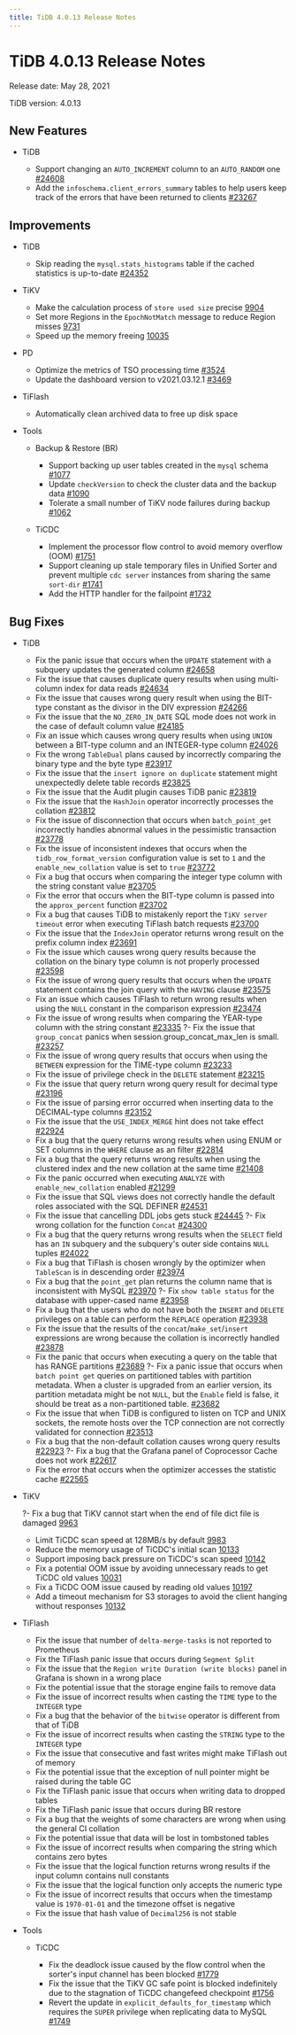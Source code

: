 ```yaml
---
title: TiDB 4.0.13 Release Notes
---
```


# TiDB 4.0.13 Release Notes

Release date: May 28, 2021

TiDB version: 4.0.13

## New Features

+ TiDB

    - Support changing an `AUTO_INCREMENT` column to an `AUTO_RANDOM` one [#24608](https://github.com/pingcap/tidb/pull/24608)
    - Add the `infoschema.client_errors_summary` tables to help users keep track of the errors that have been returned to clients [#23267](https://github.com/pingcap/tidb/pull/23267)

## Improvements

+ TiDB

    - Skip reading the `mysql.stats_histograms` table if the cached statistics is up-to-date [#24352](https://github.com/pingcap/tidb/pull/24352)

+ TiKV

    - Make the calculation process of `store used size` precise [9904](https://github.com/tikv/tikv/pull/9904)
    - Set more Regions in the `EpochNotMatch` message to reduce Region misses [9731](https://github.com/tikv/tikv/pull/9731)
    - Speed up the memory freeing [10035](https://github.com/tikv/tikv/pull/10035)

+ PD

    - Optimize the metrics of TSO processing time [#3524](https://github.com/pingcap/pd/pull/3524)
    - Update the dashboard version to v2021.03.12.1 [#3469](https://github.com/pingcap/pd/pull/3469)

+ TiFlash

    - Automatically clean archived data to free up disk space

+ Tools

    + Backup & Restore (BR)

        - Support backing up user tables created in the `mysql` schema [#1077](https://github.com/pingcap/br/pull/1077)
        - Update `checkVersion` to check the cluster data and the backup data [#1090](https://github.com/pingcap/br/pull/1090)
        - Tolerate a small number of TiKV node failures during backup [#1062](https://github.com/pingcap/br/pull/1062)

    + TiCDC

        - Implement the processor flow control to avoid memory overflow (OOM) [#1751](https://github.com/pingcap/ticdc/pull/1751)
        - Support cleaning up stale temporary files in Unified Sorter and prevent multiple `cdc server` instances from sharing the same `sort-dir` [#1741](https://github.com/pingcap/ticdc/pull/1741)
        - Add the HTTP handler for the failpoint [#1732](https://github.com/pingcap/ticdc/pull/1732)

## Bug Fixes

+ TiDB

    - Fix the panic issue that occurs when the `UPDATE` statement with a subquery updates the generated column [#24658](https://github.com/pingcap/tidb/pull/24658)
    - Fix the issue that causes duplicate query results when using multi-column index for data reads [#24634](https://github.com/pingcap/tidb/pull/24634)
    - Fix the issue that causes wrong query result when using the BIT-type constant as the divisor in the DIV expression [#24266](https://github.com/pingcap/tidb/pull/24266)
    - Fix the issue that the `NO_ZERO_IN_DATE` SQL mode does not work in the case of default column value [#24185](https://github.com/pingcap/tidb/pull/24185)
    - Fix an issue which causes wrong query results when using `UNION` between a BIT-type column and an INTEGER-type column [#24026](https://github.com/pingcap/tidb/pull/24026)
    - Fix the wrong `TableDual` plans caused by incorrectly comparing the binary type and the byte type [#23917](https://github.com/pingcap/tidb/pull/23917)
    - Fix the issue that the `insert ignore on duplicate` statement might unexpectedly delete table records [#23825](https://github.com/pingcap/tidb/pull/23825)
    - Fix the issue that the Audit plugin causes TiDB panic [#23819](https://github.com/pingcap/tidb/pull/23819)
    - Fix the issue that the `HashJoin` operator incorrectly processes the collation [#23812](https://github.com/pingcap/tidb/pull/23812)
    - Fix the issue of disconnection that occurs when `batch_point_get` incorrectly handles abnormal values in the pessimistic transaction [#23778](https://github.com/pingcap/tidb/pull/23778)
    - Fix the issue of inconsistent indexes that occurs when the `tidb_row_format_version` configuration value is set to `1` and the `enable_new_collation` value is set to `true` [#23772](https://github.com/pingcap/tidb/pull/23772)
    - Fix a bug that occurs when comparing the integer type column with the string constant value [#23705](https://github.com/pingcap/tidb/pull/23705)
    - Fix the error that occurs when the BIT-type column is passed into the `approx_percent` function [#23702](https://github.com/pingcap/tidb/pull/23702)
    - Fix a bug that causes TiDB to mistakenly report the `TiKV server timeout` error when executing TiFlash batch requests [#23700](https://github.com/pingcap/tidb/pull/23700)
    - Fix the issue that the `IndexJoin` operator returns wrong result on the prefix column index [#23691](https://github.com/pingcap/tidb/pull/23691)
    - Fix the issue which causes wrong query results because the collation on the binary type column is not properly processed [#23598](https://github.com/pingcap/tidb/pull/23598)
    - Fix the issue of wrong query results that occurs when the `UPDATE` statement contains the join query with the `HAVING` clause [#23575](https://github.com/pingcap/tidb/pull/23575)
    - Fix an issue which causes TiFlash to return wrong results when using the `NULL` constant in the comparison expression [#23474](https://github.com/pingcap/tidb/pull/23474)
    - Fix the issue of wrong results when comparing the YEAR-type column with the string constant [#23335](https://github.com/pingcap/tidb/pull/23335)
    ?- Fix the issue that `group_concat` panics when session.group_concat_max_len is small. [#23257](https://github.com/pingcap/tidb/pull/23257)
    - Fix the issue of wrong query results that occurs when using the `BETWEEN` expression for the TIME-type column [#23233](https://github.com/pingcap/tidb/pull/23233)
    - Fix the issue of privilege check in the `DELETE` statement [#23215](https://github.com/pingcap/tidb/pull/23215)
    - Fix the issue that query return wrong query result for decimal type [#23196](https://github.com/pingcap/tidb/pull/23196)
    - Fix the issue of parsing error occurred when inserting data to the DECIMAL-type columns [#23152](https://github.com/pingcap/tidb/pull/23152)
    - Fix the issue that the `USE_INDEX_MERGE` hint does not take effect [#22924](https://github.com/pingcap/tidb/pull/22924)
    - Fix a bug that the query returns wrong results when using ENUM or SET columns in the `WHERE` clause as an filter [#22814](https://github.com/pingcap/tidb/pull/22814)
    - Fix a bug that the query returns wrong results when using the clustered index and the new collation at the same time [#21408](https://github.com/pingcap/tidb/pull/21408)
    - Fix the panic occurred when executing `ANALYZE` with `enable_new_collation` enabled [#21299](https://github.com/pingcap/tidb/pull/21299)
    - Fix the issue that SQL views does not correctly handle the default roles associated with the SQL DEFINER [#24531](https://github.com/pingcap/tidb/pull/24531)
    - Fix the issue that cancelling DDL jobs gets stuck [#24445](https://github.com/pingcap/tidb/pull/24445)
    ?- Fix wrong collation for the function `Concat` [#24300](https://github.com/pingcap/tidb/pull/24300)
    - Fix a bug that the query returns wrong results when the `SELECT` field has an `IN` subquery and the subquery's outer side contains `NULL` tuples [#24022](https://github.com/pingcap/tidb/pull/24022)
    - Fix a bug that TiFlash is chosen wrongly by the optimizer when `TableScan` is in descending order [#23974](https://github.com/pingcap/tidb/pull/23974)
    - Fix a bug that the `point_get` plan returns the column name that is inconsistent with MySQL [#23970](https://github.com/pingcap/tidb/pull/23970)
    ?- Fix `show table status` for the database with upper-cased name [#23958](https://github.com/pingcap/tidb/pull/23958)
    - Fix a bug that the users who do not have both the `INSERT` and `DELETE` privileges on a table can perform the `REPLACE` operation [#23938](https://github.com/pingcap/tidb/pull/23938)
    - Fix the issue that the results of the `concat`/`make_set`/`insert` expressions are wrong because the collation is incorrectly handled [#23878](https://github.com/pingcap/tidb/pull/23878)
    - Fix the panic that occurs when executing a query on the table that has RANGE partitions [#23689](https://github.com/pingcap/tidb/pull/23689)
    ?- Fix a panic issue that occurs when `batch point get` queries on partitioned tables with partition metadata. When a cluster is upgraded from an earlier version, its partition metadata might be not `NULL`, but the `Enable` field is false, it should be treat as a non-partitioned table. [#23682](https://github.com/pingcap/tidb/pull/23682)
    - Fix the issue that when TiDB is configured to listen on TCP and UNIX sockets, the remote hosts over the TCP connection are not correctly validated for connection [#23513](https://github.com/pingcap/tidb/pull/23513)
    - Fix a bug that the non-default collation causes wrong query results [#22923](https://github.com/pingcap/tidb/pull/22923)
    ?- Fix a bug that the Grafana panel of Coprocessor Cache does not work [#22617](https://github.com/pingcap/tidb/pull/22617)
    - Fix the error that occurs when the optimizer accesses the statistic cache [#22565](https://github.com/pingcap/tidb/pull/22565)

+ TiKV

    ?- Fix a bug that TiKV cannot start when the end of file dict file is damaged [9963](https://github.com/tikv/tikv/pull/9963)
    - Limit TiCDC scan speed at 128MB/s by default [9983](https://github.com/tikv/tikv/pull/9983)
    - Reduce the memory usage of TiCDC's initial scan [10133](https://github.com/tikv/tikv/pull/10133)
    - Support imposing back pressure on TiCDC's scan speed [10142](https://github.com/tikv/tikv/pull/10142)
    - Fix a potential OOM issue by avoiding unnecessary reads to get TiCDC old values [10031](https://github.com/tikv/tikv/pull/10031)
    - Fix a TiCDC OOM issue caused by reading old values [10197](https://github.com/tikv/tikv/pull/10197)
    - Add a timeout mechanism for S3 storages to avoid the client hanging without responses [10132](https://github.com/tikv/tikv/pull/10132)

+ TiFlash

    - Fix the issue that number of `delta-merge-tasks` is not reported to Prometheus
    - Fix the TiFlash panic issue that occurs during `Segment Split`
    - Fix the issue that the `Region write Duration (write blocks)` panel in Grafana is shown in a wrong place
    - Fix the potential issue that the storage engine fails to remove data
    - Fix the issue of incorrect results when casting the `TIME` type to the `INTEGER` type
    - Fix a bug that the behavior of the `bitwise` operator is different from that of TiDB
    - Fix the issue of incorrect results when casting the `STRING` type to the `INTEGER` type
    - Fix the issue that consecutive and fast writes might make TiFlash out of memory
    - Fix the potential issue that the exception of null pointer might be raised during the table GC
    - Fix the TiFlash panic issue that occurs when writing data to dropped tables
    - Fix the TiFlash panic issue that occurs during BR restore
    - Fix a bug that the weights of some characters are wrong when using the general CI collation
    - Fix the potential issue that data will be lost in tombstoned tables
    - Fix the issue of incorrect results when comparing the string which contains zero bytes
    - Fix the issue that the logical function returns wrong results if the input column contains null constants
    - Fix the issue that the logical function only accepts the numeric type
    - Fix the issue of incorrect results that occurs when the timestamp value is `1970-01-01` and the timezone offset is negative
    - Fix the issue that hash value of `Decimal256` is not stable

+ Tools

    + TiCDC

        - Fix the deadlock issue caused by the flow control when the sorter's input channel has been blocked [#1779](https://github.com/pingcap/ticdc/pull/1779)
        - Fix the issue that the TiKV GC safe point is blocked indefinitely due to the stagnation of TiCDC changefeed checkpoint [#1756](https://github.com/pingcap/ticdc/pull/1756)
        - Revert the update in `explicit_defaults_for_timestamp` which requires the `SUPER` privilege when replicating data to MySQL [#1749](https://github.com/pingcap/ticdc/pull/1749)
